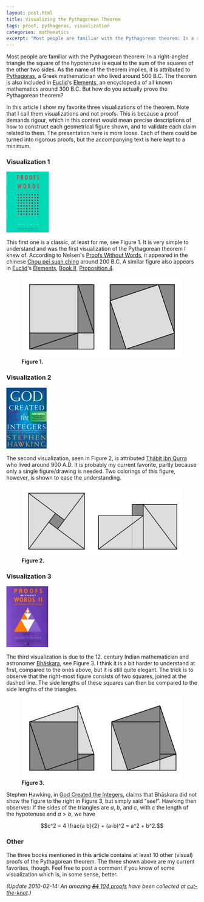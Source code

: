 ```yaml
---
layout: post.html
title: Visualizing the Pythagorean Theorem
tags: proof, pythagoras, visualization
categories: mathematics
excerpt: "Most people are familiar with the Pythagorean theorem: In a right-angled triangle the square of the hypotenuse is equal to the sum of the squares of the other two sides. As the name of the theorem implies, it is attributed to Pythagoras, a Greek mathematician who lived around 500 B.C. The theorem is also included in Euclid's Elements, an encyclopedia of all known mathematics around 300 B.C. But how do you actually prove the Pythagorean theorem?"
---
```

Most people are familiar with the Pythagorean theorem: In a right-angled triangle the square of the hypotenuse is equal to the sum of the squares of the other two sides. As the name of the theorem implies, it is attributed to [Pythagoras](http://en.wikipedia.org/wiki/Pythagoras), a Greek mathematician who lived around 500 B.C. The theorem is also included in [Euclid](http://en.wikipedia.org/wiki/Euclid)&#8216;s [Elements](http://en.wikipedia.org/wiki/Euclid's_Elements), an encyclopedia of all known mathematics around 300 B.C. But how do you actually prove the Pythagorean theorem?<span></span>

In this article I show my favorite three visualizations of the theorem. Note that I call them visualizations and not proofs. This is because a proof demands rigour, which in this context would mean precise descriptions of how to construct each geometrical figure shown, and to validate each claim related to them. The presentation here is more loose. Each of them could be turned into rigorous proofs, but the accompanying text is here kept to a minimum.

### Visualization 1

<div class="pull-right"><a href="https://en.wikipedia.org/wiki/Special:BookSources/0883857006"><img src="/media/books/pww1.jpg" alt=""></a></div>

This first one is a classic, at least for me, see Figure&nbsp;1. It is very simple to understand and was the first visualization of the Pythagorean theorem I knew of. According to Nelsen's [Proofs Without Words](https://en.wikipedia.org/wiki/Special:BookSources/0883857006), it appeared in the chinese [Chou pei suan ching](http://en.wikipedia.org/wiki/Chou_Pei_Suan_Ching) around 200 B.C. A similar figure also appears in [Euclid](http://en.wikipedia.org/wiki/Euclid)&#8216;s [Elements](http://en.wikipedia.org/wiki/Euclid's_Elements), [Book II](http://aleph0.clarku.edu/~djoyce/java/elements/bookII/bookII.html), [Proposition 4](http://aleph0.clarku.edu/~djoyce/java/elements/bookII/propII4.html).

<figure>
  <img src="/media/pythagoras1.svg" class="img-responsive" alt="Pythagoras 1">
  <figcaption><strong>Figure 1.</strong></figcaption>
</figure>

### Visualization 2

<div class="pull-right"><a href="https://en.wikipedia.org/wiki/Special:BookSources/0762430044"><img src="/media/books/hawking.jpg" alt=""></a></div>

The second visualization, seen in Figure&nbsp;2, is attributed [Thābit ibn Qurra](http://en.wikipedia.org/wiki/Thābit_ibn_Qurra) who lived around 900 A.D. It is probably my current favorite, partly because only a single figure/drawing is needed. Two colorings of this figure, however, is shown to ease the understanding.

<figure>
  <img src="/media/pythagoras2.svg" class="img-responsive" alt="Pythagoras 2">
  <figcaption><strong>Figure 2.</strong></figcaption>
</figure>

### Visualization 3

<div class="pull-right"><a href="https://en.wikipedia.org/wiki/Special:BookSources/0883857219"><img src="/media/books/pww2.jpg" alt=""></a></div>

The third visualization is due to the 12. century Indian mathematician and astronomer [Bhāskara](http://en.wikipedia.org/wiki/Bhāskara_II), see Figure&nbsp;3. I think it is a bit harder to understand at first, compared to the ones above, but it is still quite elegant. The trick is to observe that the right-most figure consists of two squares, joined at the dashed line. The side lengths of these squares can then be compared to the side lengths of the triangles.

<figure>
  <img src="/media/pythagoras3.svg" class="img-responsive" alt="Pythagoras 3">
  <figcaption><strong>Figure 3.</strong></figcaption>
</figure>

Stephen Hawking, in [God Created the Integers](https://en.wikipedia.org/wiki/Special:BookSources/0762430044), claims that Bhāskara did not show the figure to the right in Figure&nbsp;3, but simply said &#8220;see!&#8221;. Hawking then observes: If the sides of the triangles are $a$, $b$, and $c$, with $c$ the length of the hypotenuse and $a > b$, we have

$$c^2 = 4 \frac{a b}{2} + (a-b)^2 = a^2 + b^2.$$

### Other

The three books mentioned in this article contains at least 10 other (visual) proofs of the Pythagorean theorem. The three shown above are my current favorites, though. Feel free to post a comment if you know of some visualization which is, in some sense, better.

*(Update 2010-02-14: An amazing [<span style="text-decoration: line-through;">84</span> 104 proofs](http://www.cut-the-knot.org/pythagoras/index.shtml) have been collected at [cut-the-knot](http://www.cut-the-knot.org/).)*
